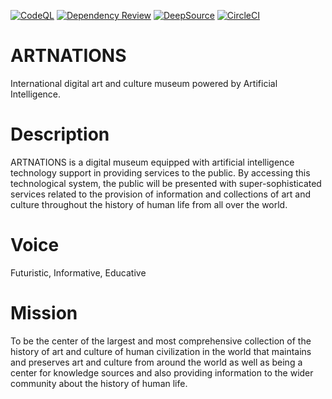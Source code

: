 [![CodeQL](https://github.com/KOSASIH/ARTNATIONS/actions/workflows/codeql-analysis.yml/badge.svg)](https://github.com/KOSASIH/ARTNATIONS/actions/workflows/codeql-analysis.yml)
[![Dependency Review](https://github.com/KOSASIH/ARTNATIONS/actions/workflows/dependency-review.yml/badge.svg)](https://github.com/KOSASIH/ARTNATIONS/actions/workflows/dependency-review.yml)
[![DeepSource](https://deepsource.io/gh/KOSASIH/ARTNATIONS.svg/?label=active+issues&show_trend=true&token=D4ud501cPaDMOAuumZmJIWRS)](https://deepsource.io/gh/KOSASIH/ARTNATIONS/?ref=repository-badge)
[![CircleCI](https://circleci.com/gh/KOSASIH/ARTNATIONS/tree/main.svg?style=svg)](https://circleci.com/gh/KOSASIH/ARTNATIONS/tree/main)

# ARTNATIONS

International digital art and culture museum powered by Artificial Intelligence.

# Description

ARTNATIONS is a digital museum equipped with artificial intelligence technology support in providing services to the public. By accessing this technological system, the public will be presented with super-sophisticated services related to the provision of information and collections of art and culture throughout the history of human life from all over the world.

# Voice

Futuristic, Informative, Educative

# Mission

To be the center of the largest and most comprehensive collection of the history of art and culture of human civilization in the world that maintains and preserves art and culture from around the world as well as being a center for knowledge sources and also providing information to the wider community about the history of human life.
